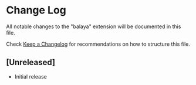 # Change Log

All notable changes to the "balaya" extension will be documented in this file.

Check [Keep a Changelog](http://keepachangelog.com/) for recommendations on how to structure this file.

## [Unreleased]

- Initial release
